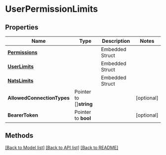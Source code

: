 # UserPermissionLimits

## Properties

Name | Type | Description | Notes
------------ | ------------- | ------------- | -------------
 | [**Permissions**](Permissions.md) |   | Embedded Struct
 | [**UserLimits**](UserLimits.md) |   | Embedded Struct
 | [**NatsLimits**](NatsLimits.md) |   | Embedded Struct
**AllowedConnectionTypes** | Pointer to []**string** |  | [optional] 
**BearerToken** | Pointer to **bool** |  | [optional] 

## Methods


[[Back to Model list]](../README.md#documentation-for-models) [[Back to API list]](../README.md#documentation-for-api-endpoints) [[Back to README]](../README.md)


